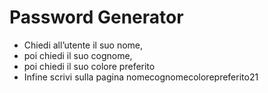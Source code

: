 # Password Generator

- Chiedi all’utente il suo nome,
- poi chiedi il suo cognome,
- poi chiedi il suo colore preferito
- Infine scrivi sulla pagina nomecognomecolorepreferito21